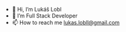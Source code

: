 - 👋 Hi, I’m Lukáš Lobl
- 👀 I’m Full Stack Developer
- 📫 How to reach me lukas.lobll@gmail.com

<!---
luxao/luxao is a ✨ special ✨ repository because its `README.md` (this file) appears on your GitHub profile.
You can click the Preview link to take a look at your changes.
--->
